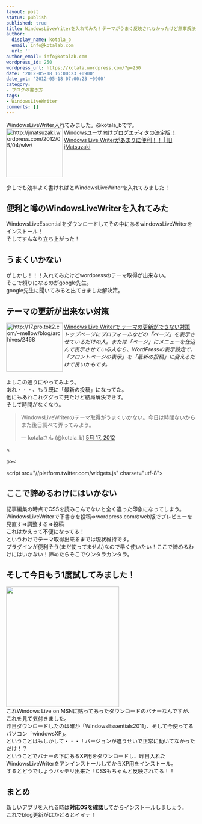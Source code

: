 ```yaml
---
layout: post
status: publish
published: true
title: WindowsLiveWriterを入れてみた！テーマがうまく反映されなかったけど無事解決！
author:
  display_name: kotala_b
  email: info@kotalab.com
  url: ''
author_email: info@kotalab.com
wordpress_id: 250
wordpress_url: https://kotala.wordpress.com/?p=250
date: '2012-05-18 16:00:23 +0900'
date_gmt: '2012-05-18 07:00:23 +0900'
category:
- ブログの書き方
tags:
- WindowsLiveWriter
comments: []
---
```

<p>WindowsLiveWriter入れてみました。@kotala_bです。<br />
<a href="http://jmatsuzaki.wordpress.com/2012/05/04/wlw/" target="_blank"><img title="Windowsユーザ向けブログエディタの決定版！Windows Live Writerがあまりに便利！！ | 旧jMatsuzaki" src="http://capture.heartrails.com/150x130?http://jmatsuzaki.wordpress.com/2012/05/04/wlw/" alt="http://jmatsuzaki.wordpress.com/2012/05/04/wlw/" width="150" height="130" align="left" /></a><a href="http://jmatsuzaki.wordpress.com/2012/05/04/wlw/" title="Windowsユーザ向けブログエディタの決定版！Windows Live Writerがあまりに便利！！ | 旧jMatsuzaki" target="_blank">Windowsユーザ向けブログエディタの決定版！Windows Live Writerがあまりに便利！！ | 旧jMatsuzaki</a><br style="clear:both;" /><br />
少しでも効率よく書ければとWindowsLiveWriterを入れてみました！<br />
<!--more--></p>
<h2>便利と噂のWindowsLiveWriterを入れてみた</h2>
<p><span class="removed_link" title="http://windowslive.jp.msn.com/">WindowsLiveEssential</span>をダウンロードしてその中にあるwindowsLiveWriterをインストール！<br />
そしてすんなり立ち上がった！</p>
<h2>うまくいかない</h2>
<p>がしかし！！！入れてみたけどwordpressのテーマ取得が出来ない。<br />
そこで頼りになるのがgoogle先生。<br />
google先生に聞いてみると出てきました解決策。</p>
<h2>テーマの更新が出来ない対策</h2>
<p><a href="http://17.pro.tok2.com/~mellow/blog/archives/2468"><img title="MellowのRadioBlog &raquo; Windows Live Writerで テーマの更新ができない対策" src="http://capture.heartrails.com/150x130/shadow?http://17.pro.tok2.com/~mellow/blog/archives/2468" alt="http://17.pro.tok2.com/~mellow/blog/archives/2468" width="150" height="130" align="left" /></a><a title="Windows Live Writerで テーマの更新ができない対策" href="http://17.pro.tok2.com/~mellow/blog/archives/2468" target="_blank">Windows Live Writerで テーマの更新ができない対策</a><br />
<em>トップページにプロフィールなどの「ページ」を表示させているだけの人。または「ページ」にメニューを仕込んで表示させている人なら、WordPressの表示設定で、「フロントページの表示」を「最新の投稿」に変えるだけで良いかもです。</em><br style="clear:both;" /><br />
よしこの通りにやってみよう。<br />
あれ・・・、もう既に「最新の投稿」になってた。<br />
他にもあれこれググって見たけど結局解決できず。<br />
そして時間がなくなり。</p>
<blockquote class="twitter-tweet" lang="ja"><p>WindowsLiveWriterのテーマ取得がうまくいかない。今日は時間ないからまた後日調べて弄ってみよう。</p>
<p>&mdash; kotalaさん (@kotala_b) <a href="https://twitter.com/kotala_b/status/202956857957036032" data-datetime="2012-05-17T03:01:00+00:00">5月 17, 2012</a></p></blockquote>
<p><</p>
<p>p><</p>
<p>script src="//platform.twitter.com/widgets.js" charset="utf-8"></p>
<h2>ここで諦めるわけにはいかない</h2>
<p>記事編集の時点でCSSを読みこんでないと全く違った印象になってしまう。<br />
WindowsLiveWriterで下書きを投稿&rArr;wordpress.comのweb版でプレビューを見直す&rArr;調整する&rArr;投稿<br />
これはかえって不便になってる！<br />
というわけでテーマ取得出来るまでは現状維持です。<br />
プラグインが便利そう(まだ使ってません)なので早く使いたい！ここで諦めるわけにはいかない！諦めたらそこでウンタラカンタラ。</p>
<h2>そして今日もう1度試してみました！</h2>
<p><a href="https://kotalab.com/wp-content/uploads/wlw.jpg" target="_blank"><img src="https://kotalab.com/wp-content/uploads/wlw.jpg" alt="" title="wlw" width="300" height="320" class="alignnone size-full wp-image-1122" /></a><br />
これ<span class="removed_link" title="http://windowslive.jp.msn.com/">Windows Live on MSN</span>に貼ってあったダウンロードのバナーなんですが、これを見て気付きました。<br />
昨日ダウンロードしたのは確か「WindowsEssentials2011」、そして今使ってるパソコン「windowsXP」。<br />
ということはもしかして・・・！バージョンが違うせいで正常に動いてなかっただけ！？<br />
ということでバナーの下にあるXP用をダウンロードし、昨日入れたWindowsLiveWriterをアンインストールしてからXP用をインストール。<br />
するとどうでしょうバッチリ出来た！CSSもちゃんと反映されてる！！</p>
<h2>まとめ</h2>
<p>新しいアプリを入れる時は<strong>対応OSを確認</strong>してからインストールしましょう。<br />
これでblog更新がはかどるとイイナ！</p>
